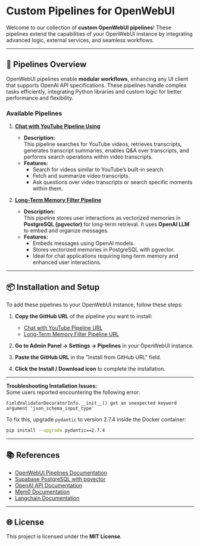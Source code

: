 # Custom Pipelines for OpenWebUI  

Welcome to our collection of **custom OpenWebUI pipelines**! These pipelines extend the capabilities of your OpenWebUI instance by integrating advanced logic, external services, and seamless workflows.

---

## 🚀 Pipelines Overview  
OpenWebUI pipelines enable **modular workflows**, enhancing any UI client that supports OpenAI API specifications. These pipelines handle complex tasks efficiently, integrating Python libraries and custom logic for better performance and flexibility.  

### Available Pipelines  

1. **[Chat with YouTube Pipeline Using](https://github.com/Digital-Brain-Builders/openwebui-pipelines/blob/main/pipelines/chat-with-youtube-pipeline.py)**  
   - **Description:**  
     This pipeline searches for YouTube videos, retrieves transcripts, generates transcript summaries, enables Q&A over transcripts, and performs search operations within video transcripts.
   - **Features:**  
     - Search for videos similar to YouTube’s built-in search.  
     - Fetch and summarize video transcripts.  
     - Ask questions over video transcripts or search specific moments within them.

2. **[Long-Term Memory Filter Pipeline](https://github.com/Digital-Brain-Builders/openwebui-pipelines/blob/main/pipelines/long-term-memory-filter-pipeline.py)**  
   - **Description:**  
     This pipeline stores user interactions as vectorized memories in **PostgreSQL (pgvector)** for long-term retrieval. It uses **OpenAI LLM** to embed and organize messages.
   - **Features:**  
     - Embeds messages using OpenAI models.  
     - Stores vectorized memories in PostgreSQL with pgvector.  
     - Ideal for chat applications requiring long-term memory and enhanced user interactions.

---

## 📦 Installation and Setup  

To add these pipelines to your OpenWebUI instance, follow these steps:

1. **Copy the GitHub URL** of the pipeline you want to install:  
   - [Chat with YouTube Pipeline URL](https://github.com/Digital-Brain-Builders/openwebui-pipelines/blob/main/pipelines/chat-with-youtube-pipeline.py)  
   - [Long-Term Memory Filter Pipeline URL](https://github.com/Digital-Brain-Builders/openwebui-pipelines/blob/main/pipelines/long-term-memory-filter-pipeline.py)  

2. **Go to Admin Panel -> Settings -> Pipelines** in your OpenWebUI instance.  
3. **Paste the GitHub URL** in the "Install from GitHub URL" field.  
4. **Click the Install / Download icon** to complete the installation.  

---
 
**Troubleshooting Installation Issues:**  
Some users reported encountering the following error:  
```
FieldValidatorDecoratorInfo.__init__() got an unexpected keyword argument 'json_schema_input_type'
```  
To fix this, upgrade `pydantic` to version 2.7.4 inside the Docker container:  
```bash  
pip install --upgrade pydantic==2.7.4  
```

---

## 📚 References  
- [OpenWebUI Pipelines Documentation](https://github.com/open-webui/pipelines)  
- [Supabase PostgreSQL with pgvector](https://supabase.com/docs/guides/database/extensions/pgvector)  
- [OpenAI API Documentation](https://beta.openai.com/docs/)  
- [Mem0 Documentation](https://docs.mem0.ai/overview)
- [Langchain Documentation](https://python.langchain.com/docs/introduction/)
---

## 🌐 License  
This project is licensed under the **MIT License**.
